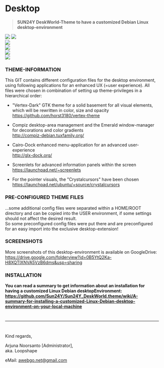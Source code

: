 # Desktop
>**SUN24Y DeskWorld-Theme to have a customized Debian Linux desktop-environment**  
  
![](https://docs.google.com/uc?export=download&id=0B5YtQ2Ka-H8XQVNxaENPTEVZRWM)
![](https://docs.google.com/uc?export=download&id=0B5YtQ2Ka-H8XYmNncnpvZGFwSHc)  
![](https://docs.google.com/uc?export=download&id=0B5YtQ2Ka-H8XVnlaSmdpMkVYbU0)  
![](https://docs.google.com/uc?export=download&id=0B5YtQ2Ka-H8XN19sWGRNSnhDM1k)  
![](https://docs.google.com/uc?export=download&id=0B5YtQ2Ka-H8XZzVXQW05WS1XMVU)  
![](https://docs.google.com/uc?export=download&id=0B5YtQ2Ka-H8XS0h3RTE2b1ZUVlU)  
  
### THEME-INFORMATION    
This GIT contains different configuration files for the desktop environment, using following applications for an enhanced UX (=user experience). All files were chosen in combination of setting up theme-privileges in a hierarchical order:  
  
+ "Vertex-Dark" GTK theme for a solid basement for all visual elements, which will be rewritten in color, size and opacity  
https://github.com/horst3180/vertex-theme  
   
+ Compiz desktop-area management and the Emerald window-manager for decorations and color gradients  
http://compiz-debian.tuxfamily.org/
  
+ Cairo-Dock enhanced menu-application for an advanced user-experience  
http://glx-dock.org/
  
+ Screenlets for advanced information panels within the screen  
https://launchpad.net/~screenlets  
  
+ For the pointer visuals, the "Crystalcursors" have been chosen  
https://launchpad.net/ubuntu/+source/crystalcursors  
  
### PRE-CONFIGURED THEME FILES
...some additional config files were separated within a HOME/ROOT directory and can be copied into the USER environment, if some settings should not affect the desired result.  
So some preconfigured config files were put there and are preconfigured for an easy import into the exclusive desktop-extension!  
    
### SCREENSHOTS
More screenshots of this desktop-environment is available on GoogleDrive:  
https://drive.google.com/folderview?id=0B5YtQ2Ka-H8XQTlXNVA5VzB6dms&usp=sharing  
  
### INSTALLATION  
**You can read a summary to get information about an installation for having a customized Linux Debian desktopEnvironment:**   
**https://github.com/Sun24Y/Sun24Y_DeskWorld.theme/wiki/A-summary-for-installing-a-customized-Linux-Debian-desktop-environment-on-your-local-machine**  
  
  
#    
--------------------------------------------------------------------------------------------------------------
#  
Kind regards,  
  
Arjuna Noorsanto [Administrator],  
aka. Loopshape  

eMail: <awebgo.net@gmail.com>  
